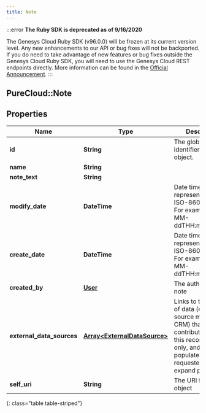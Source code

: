 ```yaml
---
title: Note
---
```


:::error
**The Ruby SDK is deprecated as of 9/16/2020**

The Genesys Cloud Ruby SDK (v96.0.0) will be frozen at its current version level. Any new enhancements to our API or bug fixes will not be backported. If you do need to take advantage of new features or bug fixes outside the Genesys Cloud Ruby SDK, you will need to use the Genesys Cloud REST endpoints directly. More information can be found in the [Official Announcement](https://developer.mypurecloud.com/forum/t/announcement-genesys-cloud-ruby-sdk-end-of-life/8850).
:::


## PureCloud::Note

## Properties

|Name | Type | Description | Notes|
|------------ | ------------- | ------------- | -------------|
| **id** | **String** | The globally unique identifier for the object. | [optional] |
| **name** | **String** |  | [optional] |
| **note_text** | **String** |  | [optional] |
| **modify_date** | **DateTime** | Date time is represented as an ISO-8601 string. For example: yyyy-MM-ddTHH:mm:ss.SSSZ | [optional] |
| **create_date** | **DateTime** | Date time is represented as an ISO-8601 string. For example: yyyy-MM-ddTHH:mm:ss.SSSZ | [optional] |
| **created_by** | [**User**](User.html) | The author of this note | |
| **external_data_sources** | [**Array&lt;ExternalDataSource&gt;**](ExternalDataSource.html) | Links to the sources of data (e.g. one source might be a CRM) that contributed data to this record.  Read-only, and only populated when requested via expand param. | [optional] |
| **self_uri** | **String** | The URI for this object | [optional] |
{: class="table table-striped"}


